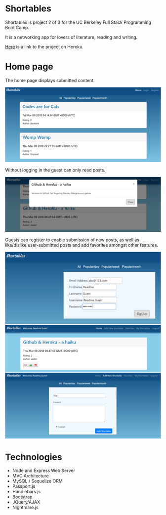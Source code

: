 # Shortables

Shortables is project 2 of 3 for the UC Berkeley Full Stack Programming Boot Camp.

It is a networking app for lovers of literature, reading and writing.

<a href="https://shortables.herokuapp.com/">Here</a> is a link to the project on Heroku.

# Home page

The home page displays submitted content. 

<img src="public/assets/images/Readme_Home.png">

Without logging in the guest can only read posts.

<img src="public/assets/images/Readme_ViewPost_LoggedOut.png">

Guests can register to enable submission of new posts, as well as like/dislike user-submitted posts and add favorites amongst other features.

<img src="public/assets/images/Readme_Register.png">
<br>
<img src="public/assets/images/Readme_LoggedIn.png">
<br>
<img src="public/assets/images/Readme_Add.png">

# Technologies

- Node and Express Web Server
- MVC Architecture
- MySQL / Sequelize ORM  
- Passport.js
- Handlebars.js
- Bootstrap
- JQuery/AJAX
- Nightmare.js

